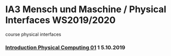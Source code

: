 # IA3 Mensch und Maschine / Physical Interfaces WS2019/2020
course physical interfaces


### [Introduction Physical Computing 01](https://github.com/HybridThingsLab/course-physical-interfaces/tree/master/introduction_physical_computing_01) 1 5.10.2019